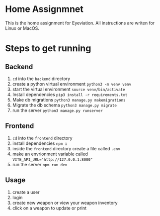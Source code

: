 # Home Assignmnet

This is the home assignment for Eyeviation. All instructions are writen for Linux or MacOS.

# Steps to get running

## Backend

1) `cd` into the `backend` directory
2) create a python virtual environment `python3 -m venv venv`
3) start the virtual environment `source venv/bin/activate`
4) Install dependencies `pip3 install -r requirements.txt`
5) Make db migrations `python3 manage.py makemigrations`
6) Migrate the db schema `python3 manage.py migrate`
7) run the server `python3 manage.py runserver`

## Frontend

1) `cd` into the `frontend` directory
2) install dependencies `npm i`
3) inside the `frontend` directory create a file called `.env`
4) make an envrionment variable called `VITE_API_URL="http://127.0.0.1:8000"`
5) run the server `npm run dev`

## Usage

1) create a user
2) login
3) create new weapon or view your weapon inventory
4) click on a weapon to update or print